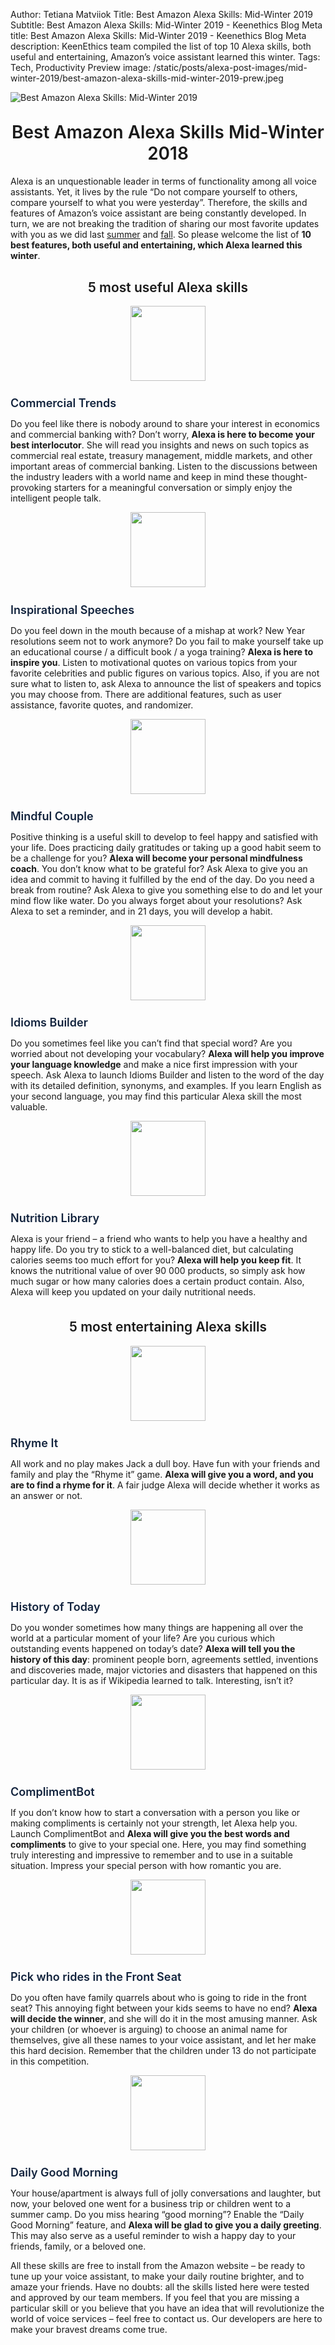 Author: Tetiana Matviiok
Title: Best Amazon Alexa Skills: Mid-Winter 2019
Subtitle: Best Amazon Alexa Skills: Mid-Winter 2019 - Keenethics Blog
Meta title: Best Amazon Alexa Skills: Mid-Winter 2019 - Keenethics Blog
Meta description: KeenEthics team compiled the list of top 10 Alexa skills, both useful and entertaining, Amazon’s voice assistant learned this winter.
Tags: Tech, Productivity
Preview image: /static/posts/alexa-post-images/mid-winter-2019/best-amazon-alexa-skills-mid-winter-2019-prew.jpeg

![Best Amazon Alexa Skills: Mid-Winter 2019](/static/posts/alexa-post-images/mid-winter-2019/best-amazon-alexa-skills-mid-winter-2019.jpeg)

<div><h1 style="font-weight: 600; margin-top: 30px" align="center">Best Amazon Alexa Skills Mid-Winter 2018</h1></div>

<div style="margin-bottom: 30px">
  <p>
    Alexa is an unquestionable leader in terms of functionality among all voice assistants. Yet, it lives by the rule “Do not compare yourself to others, compare yourself to what you were yesterday”. Therefore, the skills and features of Amazon’s voice assistant are being constantly developed. In turn, we are not breaking the tradition of sharing our most favorite updates with you as we did last <a href="/blog/1542178800000-best-amazon-alexa-skills-mid-autumn-2018" target="_blank" rel="noopener noreferrer">summer</a> and <a href="/blog/1534505495576-mid-summer-2018-top-10-alexa-skills" target="_blank" rel="noopener noreferrer">fall</a>. So please welcome the list of <b>10 best features, both useful and entertaining, which Alexa learned this winter</b>.
  </p>
</div>

<div align="center">
  <h2 style="font-weight: 600">5 most useful Alexa skills</h2>
  <img width="120" height="120" src="/static/posts/alexa-post-images/mid-winter-2019/image6.png">
</div>

<div>
  <h3 style="font-weight: 600; font-size: 18px; margin-bottom: 10px">
    <a href="//amazon.com/Capital-One-Commercial-Trends/dp/B07MHMKBJN/ref=sr_1_4?s=digital-skills&ie=UTF8&qid=1547729575&sr=1-4&refinements=p_n_date%3A14284926011" style="color: #12233d; text-decoration: none" target="_blank" rel="noopener noreferrer">
      Commercial Trends
    </a>
  </h3>
</div>

Do you feel like there is nobody around to share your interest in economics and commercial banking with? Don’t worry, __Alexa is here to become your best interlocutor__. She will read you insights and news on such topics as commercial real estate, treasury management, middle markets, and other important areas of commercial banking. Listen to the discussions between the industry leaders with a world name and keep in mind these thought-provoking starters for a meaningful conversation or simply enjoy the intelligent people talk.

<div align="center">
  <img width="120" height="120" src="/static/posts/alexa-post-images/mid-winter-2019/image5.png">
</div>

<div>
  <h3 style="font-weight: 600; font-size: 18px; margin-bottom: 10px">
    <a href="//amazon.com/h0psing-Inspirational-Speeches/dp/B07M9H6LJZ/ref=sr_1_9?s=digital-skills&ie=UTF8&qid=1548064394&sr=1-9&refinements=p_n_date%3A14284926011" style="color: #12233d; text-decoration: none" target="_blank" rel="noopener noreferrer">
      Inspirational Speeches
    </a>
  </h3>
</div>

Do you feel down in the mouth because of a mishap at work? New Year resolutions seem not to work anymore? Do you fail to make yourself take up an educational course / a difficult book / a yoga training? __Alexa is here to inspire you__. Listen to motivational quotes on various topics from your favorite celebrities and public figures on various topics. Also, if you are not sure what to listen to, ask Alexa to announce the list of speakers and topics you may choose from. There are additional features, such as user assistance, favorite quotes, and randomizer.

<div align="center">
  <img width="120" height="120" src="/static/posts/alexa-post-images/mid-winter-2019/image3.png">
</div>

<div>
  <h3 style="font-weight: 600; font-size: 18px; margin-bottom: 10px">
    <a href="//amazon.com/HeyHon-Mindful-Couple/dp/B07KP76WJC/ref=sr_1_3?fst=as%3Aoff&ie=UTF8&qid=1548066494&refinements=p_n_date%3A14284926011&rnid=13727922011&s=Alexa+Skills&sr=1-3" style="color: #12233d; text-decoration: none" target="_blank" rel="noopener noreferrer">
      Mindful Couple
    </a>
  </h3>
</div>

Positive thinking is a useful skill to develop to feel happy and satisfied with your life. Does practicing daily gratitudes or taking up a good habit seem to be a challenge for you? __Alexa will become your personal mindfulness coach__. You don’t know what to be grateful for? Ask Alexa to give you an idea and commit to having it fulfilled by the end of the day. Do you need a break from routine? Ask Alexa to give you something else to do and let your mind flow like water. Do you always forget about your resolutions? Ask Alexa to set a reminder, and in 21 days, you will develop a habit.

<div align="center">
  <img width="120" height="120" src="/static/posts/alexa-post-images/mid-winter-2019/image7.png">
</div>

<div>
  <h3 style="font-weight: 600; font-size: 18px; margin-bottom: 10px">
    <a href="//amazon.com/Laviosa-Prod-Idioms-Builder/dp/B07JHK5N5S/ref=sr_1_3?keywords=idiom&qid=1548060684&s=Alexa+Skills&sr=1-3-catcorr" style="color: #12233d; text-decoration: none" target="_blank" rel="noopener noreferrer">
      Idioms Builder
    </a>
  </h3>
</div>

Do you sometimes feel like you can’t find that special word? Are you worried about not developing your vocabulary? __Alexa will help you improve your language knowledge__ and make a nice first impression with your speech. Ask Alexa to launch Idioms Builder and listen to the word of the day with its detailed definition, synonyms, and examples. If you learn English as your second language, you may find this particular Alexa skill the most valuable.

<div align="center">
  <img width="120" height="120" src="/static/posts/alexa-post-images/mid-winter-2019/image2.png">
</div>

<div>
  <h3 style="font-weight: 600; font-size: 18px; margin-bottom: 10px">
    <a href="//amazon.com/Capital-One-Commercial-Trends/dp/B07MHMKBJN/ref=sr_1_4?s=digital-skills&ie=UTF8&qid=1547729575&sr=1-4&refinements=p_n_date%3A14284926011" style="color: #12233d; text-decoration: none" target="_blank" rel="noopener noreferrer">
      Nutrition Library
    </a>
  </h3>
</div>

Alexa is your friend – a friend who wants to help you have a healthy and happy life. Do you try to stick to a well-balanced diet, but calculating calories seems too much effort for you? __Alexa will help you keep fit__. It knows the nutritional value of over 90 000 products, so simply ask how much sugar or how many calories does a certain product contain. Also, Alexa will keep you updated on your daily nutritional needs.

<div align="center" style="margin-top: 35px">
  <h2 style="font-weight: 600">5 most entertaining Alexa skills</h2>
  <img width="120" height="120" src="/static/posts/alexa-post-images/mid-winter-2019/image1.png">
</div>

<div>
  <h3 style="font-weight: 600; font-size: 18px; margin-bottom: 10px">
    <a href="//amazon.com/Adassa-Innovations-Rhyme-It/dp/B07GQN1G53/ref=sr_1_53?s=digital-skills&ie=UTF8&qid=1547736158&sr=1-53&refinements=p_n_date%3A14284926011" style="color: #12233d; text-decoration: none" target="_blank" rel="noopener noreferrer">
      Rhyme It
    </a>
  </h3>
</div>

All work and no play makes Jack a dull boy. Have fun with your friends and family and play the “Rhyme it” game. __Alexa will give you a word, and you are to find a rhyme for it__. A fair judge Alexa will decide whether it works as an answer or not.

<div align="center">
  <img width="120" height="120" src="/static/posts/alexa-post-images/mid-winter-2019/image10.png">
</div>

<div>
  <h3 style="font-weight: 600; font-size: 18px; margin-bottom: 10px">
    <a href="//amazon.com/srhntyln-History-of-Today/dp/B07MBN1VP1/ref=sr_1_92?fst=as%3Aoff&ie=UTF8&qid=1548054791&refinements=p_n_date%3A14284926011&rnid=14284924011&s=Alexa+Skills&sr=1-92" style="color: #12233d; text-decoration: none" target="_blank" rel="noopener noreferrer">
      History of Today
    </a>
  </h3>
</div>

Do you wonder sometimes how many things are happening all over the world at a particular moment of your life? Are you curious which outstanding events happened on today’s date? __Alexa will tell you the history of this day__: prominent people born, agreements settled, inventions and discoveries made, major victories and disasters that happened on this particular day. It is as if Wikipedia learned to talk. Interesting, isn’t it?

<div align="center">
  <img width="120" height="120" src="/static/posts/alexa-post-images/mid-winter-2019/image4.png">
</div>

<div>
  <h3 style="font-weight: 600; font-size: 18px; margin-bottom: 10px">
    <a href="//amazon.com/Roman-Berla-ComplimentBot/dp/B07MM3PNKV/ref=sr_1_67?fst=as%3Aoff&ie=UTF8&qid=1548065805&refinements=p_n_date%3A14284926011&rnid=13727922011&s=Alexa+Skills&sr=1-67" style="color: #12233d; text-decoration: none" target="_blank" rel="noopener noreferrer">
      ComplimentBot
    </a>
  </h3>
</div>

If you don’t know how to start a conversation with a person you like or making compliments is certainly not your strength, let Alexa help you. Launch ComplimentBot and __Alexa will give you the best words and compliments__ to give to your special one. Here, you may find something truly interesting and impressive to remember and to use in a suitable situation. Impress your special person with how romantic you are.

<div align="center">
  <img width="120" height="120" src="/static/posts/alexa-post-images/mid-winter-2019/image8.png">
</div>

<div>
  <h3 style="font-weight: 600; font-size: 18px; margin-bottom: 10px">
    <a href="//amazon.com/Pick-who-rides-Front-Seat/dp/B07BZKF35C/ref=sr_1_41?fst=as%3Aoff&ie=UTF8&qid=1548054628&refinements=p_n_date%3A14284926011&rnid=14284924011&s=Alexa+Skills&sr=1-41" style="color: #12233d; text-decoration: none" target="_blank" rel="noopener noreferrer">
      Pick who rides in the Front Seat
    </a>
  </h3>
</div>

Do you often have family quarrels about who is going to ride in the front seat? This annoying fight between your kids seems to have no end? __Alexa will decide the winner__, and she will do it in the most amusing manner. Ask your children (or whoever is arguing) to choose an animal name for themselves, give all these names to your voice assistant, and let her make this hard decision. Remember that the children under 13 do not participate in this competition.

<div align="center">
  <img width="120" height="120" src="/static/posts/alexa-post-images/mid-winter-2019/image9.png">
</div>

<div>
  <h3 style="font-weight: 600; font-size: 18px; margin-bottom: 10px">
    <a href="//amazon.com/Andrea-Daily-Good-Morning/dp/B07MQ4VFY3/ref=sr_1_63?fst=as%3Aoff&ie=UTF8&qid=1548065742&refinements=p_n_date%3A14284926011&rnid=13727922011&s=Alexa+Skills&sr=1-63" style="color: #12233d; text-decoration: none" target="_blank" rel="noopener noreferrer">
      Daily Good Morning
    </a>
  </h3>
</div>

Your house/apartment is always full of jolly conversations and laughter, but now, your beloved one went for a business trip or children went to a summer camp. Do you miss hearing “good morning”? Enable the “Daily Good Morning” feature, and __Alexa will be glad to give you a daily greeting__. This may also serve as a useful reminder to wish a happy day to your friends, family, or a beloved one.

All these skills are free to install from the Amazon website – be ready to tune up your voice assistant, to make your daily routine brighter, and to amaze your friends. Have no doubts: all the skills listed here were tested and approved by our team members. If you feel that you are missing a particular skill or you believe that you have an idea that will revolutionize the world of voice services – feel free to contact us. Our developers are here to make your bravest dreams come true.